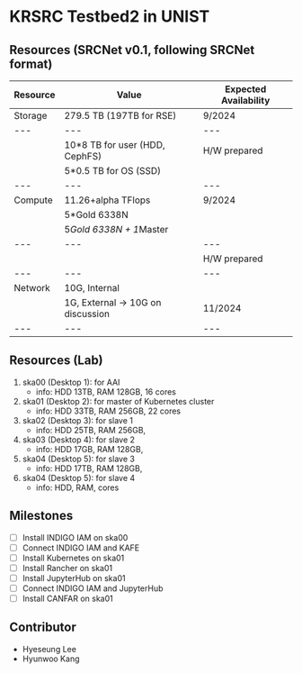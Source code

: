 # KRSRC Testbed2 in UNIST

## Resources (SRCNet v0.1, following SRCNet format)
| Resource      | Value                                      | Expected Availability |
| --- | --- | --- |
| Storage       | 279.5 TB (197TB for RSE)                   | 9/2024                |
| --- | --- | --- |
|               | 10*8 TB for user (HDD, CephFS)             | H/W prepared          |
|               | 5*0.5 TB for OS (SSD)                      |                       |
| --- | --- | --- |
| Compute       | 11.26+alpha TFlops                         | 9/2024                |
|               | 5*Gold 6338N                               |                       |
|               | 5*Gold 6338N + 1*Master                    |                       |
| --- | --- | --- |
|               |                                            | H/W prepared          |
| --- | --- | --- |
| Network       | 10G, Internal                              |                       |
|               | 1G, External -> 10G on discussion          | 11/2024               |
| --- | --- | --- |

## Resources (Lab)

1. ska00 (Desktop 1): for AAI
   - info: HDD 13TB, RAM 128GB, 16 cores
2. ska01 (Desktop 2): for master of Kubernetes cluster
   - info: HDD 33TB, RAM 256GB, 22 cores
3. ska02 (Desktop 3): for slave 1
   - info: HDD 25TB, RAM 256GB, 
4. ska03 (Desktop 4): for slave 2
   - info: HDD 17GB, RAM 128GB, 
5. ska04 (Desktop 5): for slave 3
   - info: HDD 17TB, RAM 128GB,
6. ska04 (Desktop 5): for slave 4
   - info: HDD, RAM, cores
 
## Milestones

- [ ] Install INDIGO IAM on ska00
- [ ] Connect INDIGO IAM and KAFE
- [ ] Install Kubernetes on ska01
- [ ] Install Rancher on ska01
- [ ] Install JupyterHub on ska01
- [ ] Connect INDIGO IAM and JupyterHub
- [ ] Install CANFAR on ska01

## Contributor

- Hyeseung Lee
- Hyunwoo Kang
